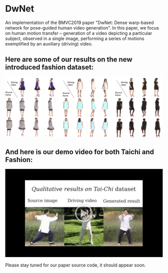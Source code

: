 # DwNet
An implementation of the BMVC2019 paper "DwNet: Dense warp-based network for pose-guided human video generation".
In this paper, we focus on human motion transfer – generation of a video depicting a particular subject, observed in a single image, performing a series of motions exemplified by an auxiliary (driving) video.

## Here are some of our results on the new introduced fashion dataset:
![SOTA fashion](https://raw.githubusercontent.com/zpolina/dwnet/master/SOTA_fashion.png)
## And here is our demo video for both Taichi and Fashion:
[![Video Demo](https://raw.githubusercontent.com/zpolina/dwnet/master/thumbnail.png)](https://drive.google.com/file/d/1XdPv5ajQkUWm0YoCst9Zv__KOuiWGKTO/view?usp=sharing)

Please stay tuned for our paper source code, it should appear soon.

